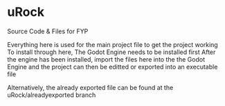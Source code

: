 # uRock
Source Code &amp; Files for FYP

Everything here is used for the main project file to get the project working
To install through here, The Godot Engine needs to be installed first
After the engine has been installed, import the files here into the the Godot Engine and the project can then be editted or exported into an executable file

Alternatively, the already exported file can be found at the uRock/alreadyexported branch
